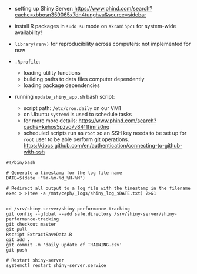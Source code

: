 -   setting up Shiny Server:
    <https://www.phind.com/search?cache=xbbosn359065x7dn4tunghvu&source=sidebar>
-   install R packages in `sudo su` mode on `akramihpc1` for system-wide
    availability!
-   `library(renv)` for reproducibility across computers: not implemented for now
-   `.Rprofile`:
    -   loading utility functions
    -   building paths to data files computer dependently 
    -   loading package dependencies


-   running `update_shiny_app.sh` bash script:

    -   script path: `/etc/cron.daily` on our VM1 
    -   on Ubuntu `systemd` is used to schedule tasks
    -   for more more details: <https://www.phind.com/search?cache=kehos5pzvo7v8411fimrs0nq>
    -   scheduled scripts run as `root` so an SSH key needs to be set up for 
    `root` user to be able perform git operations. 
    <https://docs.github.com/en/authentication/connecting-to-github-with-ssh>


```
#!/bin/bash

# Generate a timestamp for the log file name
DATE=$(date +"%Y-%m-%d_%H-%M")

# Redirect all output to a log file with the timestamp in the filename
exec > >(tee -a /mnt/ceph/_logs/shiny_log_$DATE.txt) 2>&1


cd /srv/shiny-server/shiny-performance-tracking
git config --global --add safe.directory /srv/shiny-server/shiny-performance-tracking
git checkout master
git pull
Rscript ExtractSaveData.R
git add .
git commit -m 'daily update of TRAINING.csv'
git push

# Restart shiny-server
systemctl restart shiny-server.service
```

